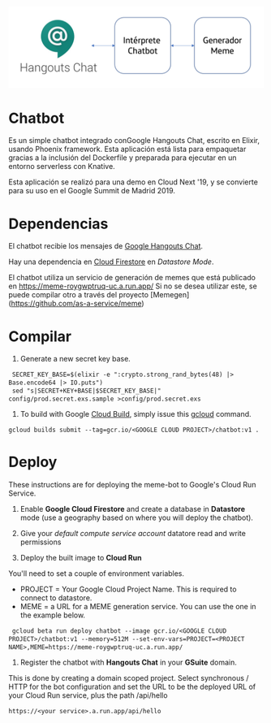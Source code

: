 ![Diagrama Meme](memediagram.png)
# Chatbot

Es un simple chatbot integrado conGoogle Hangouts Chat, escrito en Elixir, usando Phoenix framework. Esta aplicación está lista para empaquetar gracias a la inclusión del Dockerfile y preparada para ejecutar en un entorno serverless con Knative. 

Esta aplicación se realizó para una demo en Cloud Next '19, y se convierte para su uso en el Google Summit de Madrid 2019.

# Dependencias

El chatbot recibie los mensajes de 
[Google Hangouts Chat](https://developers.google.com/hangouts/chat/).

Hay una dependencia en [Cloud Firestore](https://cloud.google.com/firestore/)
en *Datastore Mode*.

El chatbot utiliza un servicio de generación de memes que está publicado en https://meme-roygwptruq-uc.a.run.app/
Si no se desea utilizar este, se puede compilar otro a través del proyecto [Memegen] (https://github.com/as-a-service/meme)

# Compilar

1. Generate a new secret key base.

```shell
 SECRET_KEY_BASE=$(elixir -e ":crypto.strong_rand_bytes(48) |> Base.encode64 |> IO.puts")
 sed "s|SECRET+KEY+BASE|$SECRET_KEY_BASE|" config/prod.secret.exs.sample >config/prod.secret.exs
 ```

1. To build with Google [Cloud Build](https://cloud.google.com/cloud-build/),
simply issue this [gcloud](https://cloud.google.com/sdk/gcloud/) command.

```
gcloud builds submit --tag=gcr.io/<GOOGLE CLOUD PROJECT>/chatbot:v1 .
```

# Deploy

These instructions are for deploying the meme-bot to Google's Cloud Run Service.

1. Enable __Google Cloud Firestore__ and create a database in __Datastore__ mode
(use a geography based on where you will deploy the chatbot).

1. Give your _default compute service account_ datatore read and write permissions

1. Deploy the built image to __Cloud Run__

You'll need to set a couple of environment variables.

* PROJECT = Your Google Cloud Project Name. This is required to connect to datastore.
* MEME = a URL for a MEME generation service. You can use the one in the example below.

```shell
 gcloud beta run deploy chatbot --image gcr.io/<GOOGLE CLOUD PROJECT>/chatbot:v1 --memory=512M --set-env-vars=PROJECT=<PROJECT NAME>,MEME=https://meme-roygwptruq-uc.a.run.app/
 ```

 1. Register the chatbot with __Hangouts Chat__ in your __GSuite__ domain.

 This is done by creating a domain scoped project. Select synchronous / HTTP for
 the bot configuration and set the URL to be the deployed URL of your Cloud Run
 service, plus the path /api/hello

 ```
 https://<your service>.a.run.app/api/hello
 ```
 
